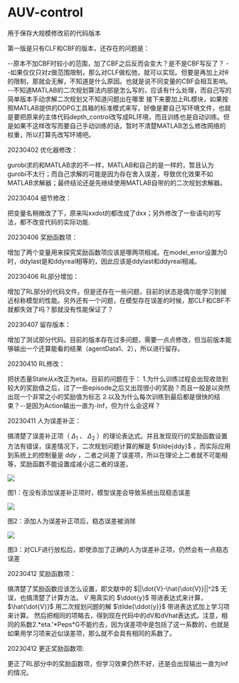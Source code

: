 # AUV-control
用于保存大规模修改前的代码版本

第一版是只有CLF和CBF的版本，还存在的问题是：

--原本不加CBF时较小的范围，加了CBF之后反而会变大？是不是CBF写反了？
--如果仅仅只对z做范围限制，那么对CLF做松弛，就可以实现。但要是再加上对θ的限制，那就会无解，不知道是什么原因。也就是说不同变量的CBF会相互影响。
--不知道MATLAB的二次规划算法内部是怎么写的，应该有什么处理，而自己写的简单版本手动求解二次规划又不知道问题出在哪里
接下来要加上RL模块，如果按照MATLAB提供的DDPG工具箱的标准模式来写，好像是要自己写环境文件，也就是要把原来的主体代码depth_control改写成RL环境，而且训练也是自动训练。但是如果不这样改写而要自己手动训练的话，暂时不清楚MATLAB怎么修改网络的权重，所以打算先改写环境吧。

20230402 优化器修改：

gurobi求的和MATLAB求的不一样，MATLAB和自己的是一样的，暂且认为gurobi不太行；而自己求解的可能是因为存在舍入误差，导致优化效果不如MATLAB求解器；最终结论还是先继续使用MATLAB自带的的二次规划求解器。

20230404 细节修改：

把变量名稍微改了下，原来叫xxdot的都改成了dxx；另外修改了一些语句的写法，都不改变代码的实际功能.

20230406 奖励函数项：

增加了两个变量用来探究奖励函数项应该是哪两项相减。在model_error设置为0时，ddylast是和ddyreal相等的，因此应该是ddylast和ddyreal相减。

20230406 RL部分增加：

增加了RL部分的代码文件。但是还存在一些问题，目前的状态是偶尔能学习到接近标称模型的性能。另外还有一个问题，在模型存在误差的时候，那CLF和CBF不就都失效了吗？那就没有性能保证了？

20230407 留存版本：

增加了测试部分代码。目前的版本存在过多问题，需要一点点修改，但当前版本能够输出一个还算能看的结果（agentData1、2），所以进行留存。

20230410 RL修改：

把状态量State从x改正为eta。目前的问题在于：
1.为什么训练过程会出现收敛到较大的奖励值之后，过了一些episode之后又出现很小的奖励？而且一般是以突然出现一个非常之小的奖励值为标志
2.以及为什么每次训练到最后都是很快的结束？--是因为Action输出一直为-Inf，但为什么会这样？

20230411 人为误差补正：

搞清楚了误差补正项（ $\Delta_1$ 、 $\Delta_2$ ）的理论表达式。并且发现现行的奖励函数设置方法有错误，误差情况下，二次规划问题计算的解是 $\tilde{ddy}$ ，而实际应用到系统上的控制量是 $ddy$ ，二者之间差了误差项，所以在理论上二者就不可能相等，奖励函数不能设置成减小这二者的误差。

![](https://z4a.net/images/2023/04/11/07f5642bf616bae057fb57fba8764609.png)

图1：在没有添加误差补正项时，模型误差会导致系统出现稳态误差

![](https://z4a.net/images/2023/04/11/305a08fb815e7585ee4e24cc202c4e5c.png)

图2：添加人为误差补正项后，稳态误差被消除

![](https://z4a.net/images/2023/04/11/CLF.png)

图3：对CLF进行放松后，即使添加了正确的人为误差补正项，仍然会有一点稳态误差

20230412 奖励函数项：

搞清楚了奖励函数应该怎么设置，即文献中的 $||\dot{V}-\hat{\dot{V}}||^2$ 无误，也搞清楚了计算方法。 $\dot{V}$ 用真实的 $\ddot{y}$ 带进表达式来计算， $\hat{\dot{V}}$ 用二次规划问题的解 $\tilde{\ddot{y}}$ 带进表达式加上学习项来计算。
然后把相同的项略去，得到现在代码中的dV和dVhat表达式。注意，相同的系数2.\*eta.'\*Peps\*G不能约去，因为误差项中是包括了这一系数的，也就是如果用学习项来近似误差项，那么就不会具有相同的系数了。

20230412 更正奖励函数项:

更正了RL部分中的奖励函数项，但学习效果仍然不好，还是会出现输出一直为Inf的情况。